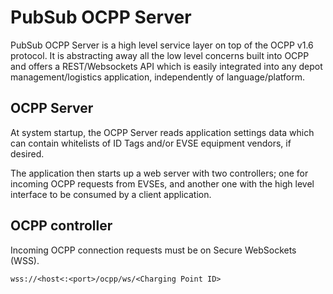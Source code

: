 # PubSub OCPP Server
PubSub OCPP Server is a high level service layer on top of the OCPP v1.6 protocol. 
It is abstracting away all the low level concerns built into OCPP and offers a REST/Websockets API which is easily integrated into any depot management/logistics application, independently of language/platform.

## OCPP Server
At system startup, the OCPP Server reads application settings data which can contain whitelists of ID Tags and/or EVSE equipment vendors, if desired.

The application then starts up a web server with two controllers; one for incoming OCPP requests from EVSEs, and another one with the high level interface to be consumed by a client application.
## OCPP controller
Incoming OCPP connection requests must be on Secure WebSockets (WSS). 

```
wss://<host<:<port>/ocpp/ws/<Charging Point ID>
```
